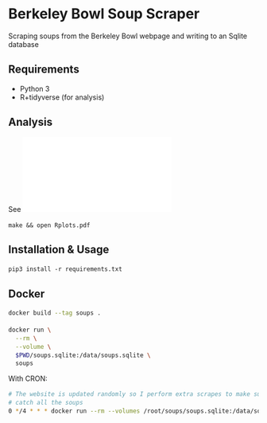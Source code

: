 # Berkeley Bowl Soup Scraper

Scraping soups from the Berkeley Bowl webpage and writing to an Sqlite
database

## Requirements

- Python 3
- R+tidyverse (for analysis)

## Analysis

See ![results](Rplots.pdf)

`make && open Rplots.pdf`

## Installation & Usage

`pip3 install -r requirements.txt`

## Docker

```sh
docker build --tag soups .

docker run \
  --rm \
  --volume \
  $PWD/soups.sqlite:/data/soups.sqlite \
  soups
```

With CRON:

```sh
# The website is updated randomly so I perform extra scrapes to make sure I
# catch all the soups
0 */4 * * * docker run --rm --volumes /root/soups/soups.sqlite:/data/soups.sqlite soups
```
